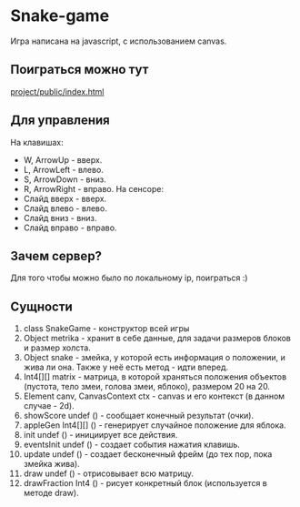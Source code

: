 # Snake-game
Игра написана на javascript, с использованием canvas.
## Поиграться можно тут 
[project/public/index.html](https://ilya777grin23.github.io/snake-game/public)
## Для управления
На клавишах:
* W, ArrowUp - вверх.
* L, ArrowLeft -  влево.
* S, ArrowDown - вниз.
* R, ArrowRight -  вправо.
На сенсоре:
* Слайд вверх - вверх.
* Слайд влево - влево.
* Слайд вниз - вниз.
* Слайд вправо - вправо. 
## Зачем сервер?
Для того чтобы можно было по локальному ip, поиграться :)
## Сущности
1. class SnakeGame - конструктор всей игры
1. Object metrika - хранит в себе данные, для задачи размеров блоков и размер холста.
1. Object snake - змейка, у которой есть информация о положении, и жива ли она. Также у неё есть метод - идти вперед.
1. Int4[\][] matrix - матрица, в которой храняться положения объектов (пустота, тело змеи, голова змеи, яблоко), размером 20 на 20.
1. Element canv, CanvasContext ctx - canvas и его контекст (в данном случае - 2d).
1. showScore undef () - сообщает конечный результат (очки).
1. appleGen Int4[\][] () - генерирует случайное положение для яблока.
1. init undef () - инициирует все действия.
1. eventsInit undef ()  - создает события нажатия клавишь.
1. update undef () - создает бесконечный фрейм (до тех пор, пока змейка жива).
1. draw undef () - отрисовывает всю матрицу.
1. drawFraction Int4 () - рисует конкретный блок (используется в методе draw).
